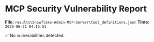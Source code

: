 # MCP Security Vulnerability Report
**File:** `results\Snowflake-Admin-MCP-Server\tool_definitions.json`
**Time:** `2025-06-21 04:15:51`

✅ No vulnerabilities detected.